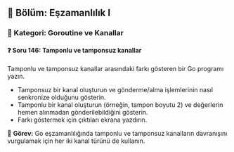 ## 📘 Bölüm: Eşzamanlılık I  
### 🔹 Kategori: Goroutine ve Kanallar  
#### ❓ Soru 146: Tamponlu ve tamponsuz kanallar

Tamponlu ve tamponsuz kanallar arasındaki farkı gösteren bir Go programı yazın.

- Tamponsuz bir kanal oluşturun ve gönderme/alma işlemlerinin nasıl senkronize olduğunu gösterin.
- Tamponlu bir kanal oluşturun (örneğin, tampon boyutu 2) ve değerlerin hemen alınmadan gönderilebildiğini gösterin.
- Farkı göstermek için çıktıları ekrana yazdırın.

🔧 **Görev:** Go eşzamanlılığında tamponlu ve tamponsuz kanalların davranışını vurgulamak için her iki kanal türünü de kullanın.
